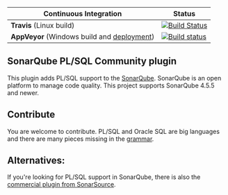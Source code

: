 Continuous Integration | Status
--- | ---
**Travis** (Linux build) | [![Build Status](https://travis-ci.org/felipebz/sonar-plsql.svg?branch=master)](https://travis-ci.org/felipebz/sonar-plsql)
**AppVeyor** (Windows build and [deployment](https://ci.appveyor.com/project/felipebz/sonar-plsql/build/artifacts)) | [![Build status](https://ci.appveyor.com/api/projects/status/6tpemq3g7d0drub8/branch/master?svg=true)](https://ci.appveyor.com/project/felipebz/sonar-plsql/branch/master)

## SonarQube PL/SQL Community plugin
This plugin adds PL/SQL support to the [SonarQube](https://www.sonarqube.org). SonarQube is an open platform to manage code quality. This project supports SonarQube 4.5.5 and newer.

## Contribute
You are welcome to contribute. PL/SQL and Oracle SQL are big languages and there are many pieces missing in the [grammar](https://github.com/felipebz/sonar-plsql/blob/master/plsql-squid/src/main/java/br/com/felipezorzo/sonar/plsql/api/PlSqlGrammar.java).

## Alternatives:
If you're looking for PL/SQL support in SonarQube, there is also 
the [commercial plugin from SonarSource](http://www.sonarsource.com/products/plugins/languages/plsql/).
